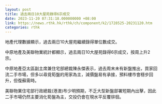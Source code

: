 ```yaml
---
layout: post
title: 過去兩日10大屋苑錄得6宗成交
date: 2023-11-20 07:31:18.000000000 +08:00
link: https://news.rthk.hk/rthk/ch/component/k2/1728525-20231120.htm
categories: rthk
---
```


地產代理數據顯示，過去兩日10大屋苑繼續錄得單位數成交。

中原地產及美聯物業統計都顯示，過去兩日10大屋苑錄得6宗成交，按周上升2宗。

中原地產亞太區副主席兼住宅部總裁陳永傑表示，過去周末未有新盤推出，買家回流二手市場，但多以尋覓筍盤的用家為主，減價盤易有承接，預料樓市會穩步回升，但復蘇需時。

美聯物業住宅部行政總裁(港澳)布少明預期，不乏大型新盤部署短期內出擊，因此二手市場仍然主要消化筍盤為主，交投仍會在現水平反覆徘徊。
